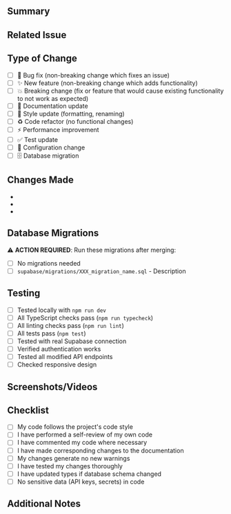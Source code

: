 ## Summary
<!-- Provide a brief description of the changes in this PR -->

## Related Issue
<!-- Link to any related GitHub issues: Fixes #123 -->

## Type of Change
<!-- Mark the relevant option with an "x" -->
- [ ] 🐛 Bug fix (non-breaking change which fixes an issue)
- [ ] ✨ New feature (non-breaking change which adds functionality)
- [ ] 💥 Breaking change (fix or feature that would cause existing functionality to not work as expected)
- [ ] 📝 Documentation update
- [ ] 🎨 Style update (formatting, renaming)
- [ ] ♻️ Code refactor (no functional changes)
- [ ] ⚡ Performance improvement
- [ ] ✅ Test update
- [ ] 🔧 Configuration change
- [ ] 🗄️ Database migration

## Changes Made
<!-- List the specific changes made in this PR -->
- 
- 
- 

## Database Migrations
<!-- List any new migrations that need to be run -->
⚠️ **ACTION REQUIRED**: Run these migrations after merging:
- [ ] No migrations needed
- [ ] `supabase/migrations/XXX_migration_name.sql` - Description

## Testing
<!-- Describe the tests you ran and their results -->
- [ ] Tested locally with `npm run dev`
- [ ] All TypeScript checks pass (`npm run typecheck`)
- [ ] All linting checks pass (`npm run lint`)
- [ ] All tests pass (`npm test`)
- [ ] Tested with real Supabase connection
- [ ] Verified authentication works
- [ ] Tested all modified API endpoints
- [ ] Checked responsive design

## Screenshots/Videos
<!-- If applicable, add screenshots or videos to help explain your changes -->

## Checklist
<!-- Mark completed items with an "x" -->
- [ ] My code follows the project's code style
- [ ] I have performed a self-review of my own code
- [ ] I have commented my code where necessary
- [ ] I have made corresponding changes to the documentation
- [ ] My changes generate no new warnings
- [ ] I have tested my changes thoroughly
- [ ] I have updated types if database schema changed
- [ ] No sensitive data (API keys, secrets) in code

## Additional Notes
<!-- Any additional information that reviewers should know -->